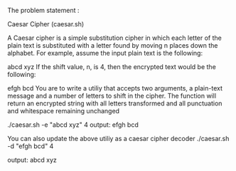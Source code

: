 The problem statement :

Caesar Cipher (caesar.sh)

A Caesar cipher is a simple substitution cipher in which each letter of the plain text is substituted with a letter found by moving n places down the alphabet. For example, assume the input plain text is the following:

abcd xyz
If the shift value, n, is 4, then the encrypted text would be the following:

efgh bcd
You are to write a utiliy that accepts two arguments, a plain-text message and a number of letters to shift in the cipher. The function will return an encrypted string with all letters transformed and all punctuation and whitespace remaining unchanged

./caesar.sh -e "abcd xyz" 4
output:
efgh bcd

You can also update the above utiliy as a caesar cipher decoder 
./caesar.sh -d "efgh bcd" 4

output:
abcd xyz
